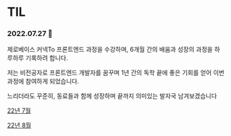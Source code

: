 # TIL

### 2022.07.27 🚀

제로베이스 커넥To 프론트엔드 과정을 수강하며, 6개월 간의 배움과 성장의 과정을 하루하루 기록하려 합니다.

저는 비전공자로 프론트엔드 개발자를 꿈꾸며 1년 간의 독학 끝에 좋은 기회를 얻어 이번 과정에 참여하게 되었습니다.

느리더라도 꾸준히, 동료들과 함께 성장하며 끝까지 의미있는 발자국 남겨보겠습니다

[22년 7월](./202207)

[22년 8월](./202208)
